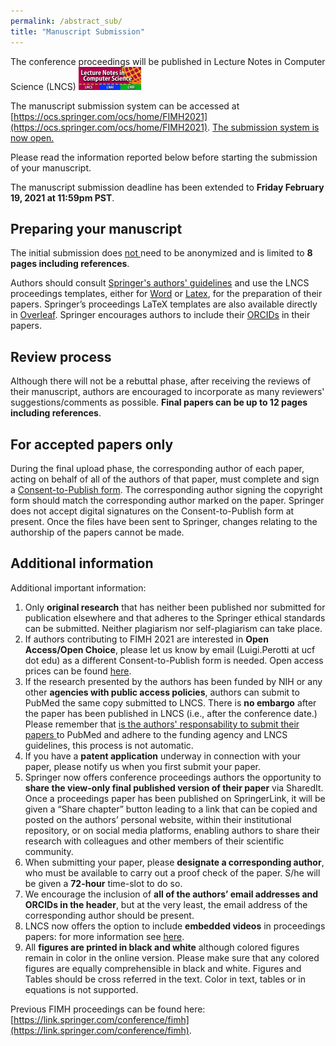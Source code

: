 ```yaml
---
permalink: /abstract_sub/
title: "Manuscript Submission"
---
```


The conference proceedings will be published in Lecture Notes in Computer Science (LNCS) <img src="/assets/images/LNCS-Logo.jpg" width="100">

The manuscript submission system can be accessed at [https://ocs.springer.com/ocs/home/FIMH2021](https://ocs.springer.com/ocs/home/FIMH2021). <ins>The submission system is now open.</ins>

Please read the information reported below before starting the submission of your manuscript.

The manuscript submission deadline has been extended to **Friday February 19, 2021 at 11:59pm PST**.

<!--- The initial submission must be anonymized and does <ins> not </ins> need to be anonymized and is limited to 8 pages including references.--> 

<!--- The link to the OCS-Springer system for paper registration is given below.
Camera-ready version of accepted papers should include authors’ names & affiliations and can be up to 12 pages --> 

## **Preparing your manuscript**

The initial submission <!--- must be anonymized and --> does <ins> not </ins> need to be anonymized and is limited to **8 pages including references**.

Authors should consult <a href="../../assets/Springer_Guidelines_for_Authors_of_Proceedings.pdf" download="Springer_Guidelines_for_Authors_of_Proceedings.pdf">Springer's authors' guidelines</a> and use the LNCS proceedings templates, either for 
<a href="../../assets/splnproc1703.zip" download="splnproc1703.zip">Word</a> or <a href="../../assets/llncs2e.zip" download="llncs2e.zip">Latex</a>, for the preparation of their papers. Springer’s proceedings LaTeX templates are also available directly in [Overleaf](https://www.overleaf.com/latex/templates/springer-lecture-notes-in-computer-science/kzwwpvhwnvfj#.WsdHOy5uZpg).
Springer encourages authors to include their [ORCIDs](https://www.springer.com/gp/authors-editors/orcid?wt_mc=Other.Other.1.AUT642.ORCID+proceedings+pilot+2017&utm_medium=other&utm_source=other&utm_content=8232017&utm_campaign=1_barz01_orcid+proceedings+pilot+2017) in their papers. 

<!--- Authors can download relevant templates and partially completed "Consent-to-Publish form" at the following links: [Latex template](ftp://ftp.springernature.com/cs-proceeding/llncs/llncs2e.zip), [Word template](https://nam02.safelinks.protection.outlook.com/?url=ftp%3A%2F%2Fftp.springernature.com%2Fcs-proceeding%2Fllncs%2Fword%2Fsplnproc1703.zip&data=02%7C01%7Cluigi.perotti%40ucf.edu%7C65166400d3ed45a267ba08d8174ba597%7Cbb932f15ef3842ba91fcf3c59d5dd1f1%7C0%7C1%7C637284961291000247&sdata=vMKykRz85b5vr%2BZPfuf6%2FP%2BLiQNpCZAVdFpQDA9HfYY%3D&reserved=0), and partially completed <a href="../../assets/Contract_Book_Contributor_Consent_to_Publish_LNCS_SIP.pdf" download="Contract_Book_Contributor_Consent_to_Publish_LNCS_SIP.pdf">Consent-to-Publish form</a>.
 -->

## **Review process**

Although there will not be a rebuttal phase, after receiving the reviews of their manuscript, authors are encouraged to incorporate as many reviewers' suggestions/comments as possible. <!--- Acceptance will be decided based on the  --> **Final papers can be up to 12 pages including references**.

## **For accepted papers only**

During the final upload phase, the corresponding author of each paper, acting on behalf of all of the authors of that paper, must complete and sign a <a href="../../assets/Contract_Book_Contributor_Consent_to_Publish_LNCS_SIP.pdf" download="Contract_Book_Contributor_Consent_to_Publish_LNCS_SIP.pdf">Consent-to-Publish form</a>. The corresponding author signing the copyright form should match the corresponding author marked on the paper. Springer does not accept digital signatures on the Consent-to-Publish form at present. Once the files have been sent to Springer, changes relating to the authorship of the papers cannot be made.

## **Additional information**

Additional important information:
1. Only **original research** that has neither been published nor submitted for publication elsewhere and that adheres to the Springer ethical standards can be submitted. Neither plagiarism nor self-plagiarism can take place.
2. If authors contributing to FIMH 2021 are interested in **Open Access/Open Choice**, please let us know by email (Luigi.Perotti at ucf dot edu) as a different Consent-to-Publish form is needed. Open access prices can be found [here](https://www.springer.com/gp/computer-science/lncs/open-access-publishing-in-computer-proceedings).
3. If the research presented by the authors has been funded by NIH or any other **agencies with public access policies**, authors can submit to PubMed the same copy submitted to LNCS. There is **no embargo** after the paper has been published in LNCS (i.e., after the conference date.) Please remember that <ins>  is the authors' responsability to submit their papers </ins> to PubMed and adhere to the funding agency and LNCS guidelines, this process is not automatic.
4. If you have a **patent application** underway in connection with your paper, please notify us when you first submit your paper.
5. Springer now offers conference proceedings authors the opportunity to **share the view-only final published version of their paper** via SharedIt. Once a proceedings paper has been published on SpringerLink, it will be given a “Share chapter” button leading to a link that can be copied and posted on the authors’ personal website, within their institutional repository, or on social media platforms, enabling authors to share their research with colleagues and other members of their scientific community.
6. When submitting your paper, please **designate a corresponding author**, who must be available to carry out a proof check of the paper. S/he will be given a **72-hour** time-slot to do so.
7. We encourage the inclusion of **all of the authors’ email addresses and ORCIDs in the header**, but at the very least, the email address of the corresponding author should be present.  
8. LNCS now offers the option to include **embedded videos** in proceedings papers: for more information see [here](https://www.springer.com/gp/computer-science/lncs/embedded-videos/15066970).
9. All **figures are printed in black and white** although colored figures remain in color in the online version. Please make sure that any colored figures are equally comprehensible in black and white. Figures and Tables should be cross referred in the text. Color in text, tables or in equations is not supported.
<!--- 9. If a paper includes an **Appendix**, it should be placed in front of the references. If there is only one, it is designated “Appendix”; if there are more than one, they are designated “Appendix1,” “Appendix 2,” etc. -->

Previous FIMH proceedings can be found here: [https://link.springer.com/conference/fimh](https://link.springer.com/conference/fimh). 
